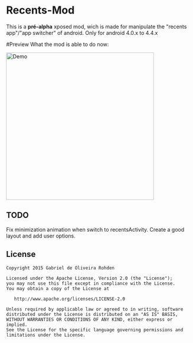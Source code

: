 # Recents-Mod
This is a <b>pré-alpha</b> xposed mod, wich is made for manipulate the "recents app"/"app switcher" of android. Only for android 4.0.x to 4.4.x

#Preview
What the mod is able to do now:

<img src="https://cloud.githubusercontent.com/assets/7496871/7952142/9e3661a2-0987-11e5-9826-5fa2f5f976c2.png" alt="Demo" width="400"/>

TODO
----
Fix minimization animation when switch to recentsActivity.
Create a good layout and add user options.

License
-------

    Copyright 2015 Gabriel de Oliveira Rohden

    Licensed under the Apache License, Version 2.0 (the "License");
    you may not use this file except in compliance with the License.
    You may obtain a copy of the License at

       http://www.apache.org/licenses/LICENSE-2.0

    Unless required by applicable law or agreed to in writing, software
    distributed under the License is distributed on an "AS IS" BASIS,
    WITHOUT WARRANTIES OR CONDITIONS OF ANY KIND, either express or implied.
    See the License for the specific language governing permissions and
    limitations under the License.

